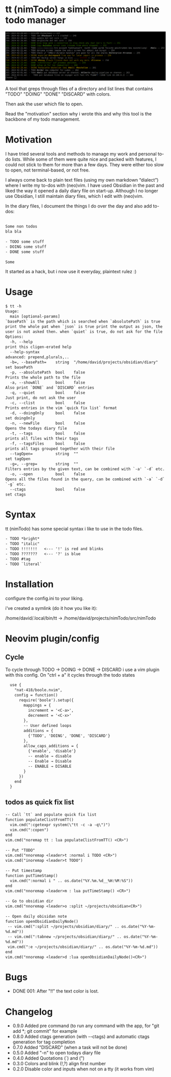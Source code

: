 
tt (nimTodo) a simple command line todo manager
====================

![nimTodo](image.png)

A tool that greps through files of a directory and list lines 
that contains "TODO" "DOING" "DONE" "DISCARD" with colors.

Then ask the user which file to open.

Read the "motivation" section why i wrote this
and why this tool is the backbone of my todo management.



Motivation
====================

I have tried several tools and methods to manage my work and personal to-do lists. 
While some of them were quite nice and packed with features, I could not stick to them for more than a few days. 
They were either too slow to open, not terminal-based, or not free.

I always come back to plain text files (using my own markdown “dialect”) where I write my to-dos with (neo)vim. 
I have used Obsidian in the past and liked the way it opened a daily diary file on start-up. 
Although I no longer use Obsidian, I still maintain diary files, which I edit with (neo)vim.

In the diary files, I document the things I do over the day and also add to-dos:
```

Some non todos 
bla bla

- TODO some stuff 
- DOING some stuff 
- DONE some stuff 

Some 
```

It started as a hack, but i now use it everyday, plaintext rulez :)

Usage
====================

```
$ tt -h
Usage:
  main [optional-params] 
`basePath` is the path which is searched when `absolutePath` is true print the whole pat when `json` is true print the output as json, the user is not asked then. when `quiet` is true, do not ask for the file
Options:
  -h, --help                                                         print this cligen-erated help
  --help-syntax                                                      advanced: prepend,plurals,..
  -b=, --basePath=    string  "/home/david/projects/obsidian/diary"  set basePath
  -p, --absolutePath  bool    false                                  Prints the whole path to the file
  -a, --showAll       bool    false                                  Also print `DONE` and `DISCARD` entries
  -q, --quiet         bool    false                                  Just print, do not ask the user
  -c, --clist         bool    false                                  Prints entries in the vim `quick fix list` format
  -d, --doingOnly     bool    false                                  set doingOnly
  -n, --newFile       bool    false                                  Opens the todays diary file
  -t, --tags          bool    false                                  prints all files with their tags
  -f, --tagsFiles     bool    false                                  prints all tags grouped together with their file
  --tagOpen=          string  ""                                     set tagOpen
  -g=, --grep=        string  ""                                     Filters entries by the given text, can be combined with `-a' `-d` etc.
  -o, --open          bool    false                                  Opens all the files found in the query, can be combined with `-a` `-d` `-g` etc.
  --ctags             bool    false                                  set ctags
```

Syntax
====================

tt (nimTodo) has some special syntax i like to use in the todo files.

```
- TODO *bright*
- TODO "italic"
- TODO !!!!!!!   <--- '!' is red and blinks
- TODO ???????   <--- '?' is blue
- TODO #tag
- TODO `literal`
```

Installation
====================

configure the config.ini to your liking.

i've created a symlink (do it how you like it):

/home/david/.local/bin/tt -> /home/david/projects/nimTodo/src/nimTodo



Neovim plugin/config
====================

Cycle
--------------------

To cycle through TODO -> DOING -> DONE -> DISCARD i use a vim plugin with this config.
On "ctrl + a" it cycles through the todo states

```
  use {
    "nat-418/boole.nvim",
    config = function()
      require('boole').setup({
        mappings = {
          increment = '<C-a>',
          decrement = '<C-x>'
        },
        -- User defined loops
        additions = {
          {'TODO', 'DOING', 'DONE', 'DISCARD'}
        },
        allow_caps_additions = {
          {'enable', 'disable'}
          -- enable → disable
          -- Enable → Disable
          -- ENABLE → DISABLE
        }
      })
    end
  }
```

todos as quick fix list
--------------------

```
-- Call `tt` and populate quick fix list
function populateClistFromTT() 
  vim.cmd(":cgetexpr system(\"tt -c -a -q\")")
  vim.cmd(":copen")
end
vim.cmd("noremap tt : lua populateClistFromTT() <CR>")

-- Put "TODO"
vim.cmd("nnoremap <leader>t :normal i TODO <CR>")
vim.cmd("inoremap <leader>t TODO")

-- Put timestamp
function putTimeStamp() 
  vim.cmd(":normal i " .. os.date("%Y.%m.%d__%H:%M:%S"))
end
vim.cmd("nnoremap <leader>m : lua putTimeStamp() <CR>")

-- Go to obsidian dir
vim.cmd("nnoremap <leader>o :split ~/projects/obsidian<CR>")

-- Open daily obisidan note
function openObsidianDailyNode()
 -- vim.cmd(":split ~/projects/obsidian/diary/" .. os.date("%Y-%m-%d.md"))
 -- vim.cmd(":tabnew ~/projects/obsidian/diary/" .. os.date("%Y-%m-%d.md"))
 vim.cmd(":e ~/projects/obsidian/diary/" .. os.date("%Y-%m-%d.md"))
end
vim.cmd("nnoremap <leader>d :lua openObsidianDailyNode()<CR>")
```


Bugs
====================

- DONE 001: After "!!" the text color is lost.

Changelog
====================

- 0.9.0 Added pre command (to run any command with the app, for "git add *; git commit" for example
- 0.8.0 Added ctags generation (with --ctags) and automatic ctags generation for tag completion
- 0.7.0 Added "DISCARD" (when a task will not be done)
- 0.5.0 Added "-n" to open todays diary file
- 0.4.0 Added Quotations (`) and (")
- 0.3.0 Colors and blink (!,?) align first number
- 0.2.0 Disable color and inputs when not on a tty (it works from vim)

